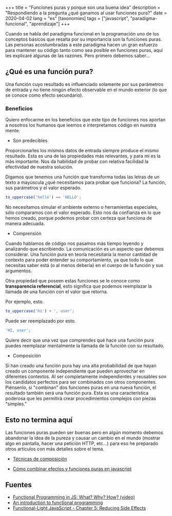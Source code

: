 +++
title = "Funciones puras y porque son una buena idea" 
description = "Respondiendo a la pregunta ¿qué ganamos al usar funciones pura?"
date = 2020-04-02
lang = "es"
[taxonomies]
tags = ["javascript", "paradigma-funcional", "aprendizaje"]
+++

Cuando se habla del paradigma funcional en la programación uno de los conceptos básicos que resalta por su importancia son la funciones puras. Las personas acostumbradas a este paradigma hacen un gran esfuerzo para mantener su código tanto como sea posible en funciones puras, aquí les explicaré algunas de las razones. Pero primero debemos saber...

## ¿Qué es una función pura?

Una función cuyo resultado es influenciado solamente por sus parámetros de entrada y no tiene ningún efecto observable en el mundo exterior (lo que se conoce como efecto secundario).

### Beneficios

Quiero enfocarme en los beneficios que este tipo de funciones nos aportan a nosotros los humanos que leemos e interpretamos código en nuestra mente.

- Son predecibles

Proporcionarles los mismos datos de entrada siempre produce el mismo resultado. Esta es una de las propiedades más relevantes, y para mí es la más importante. Nos da habilidad de probar con relativa facilidad la efectividad de nuestra solución. 

Digamos que tenemos una función que transforma todas las letras de un texto a mayúscula ¿qué necesitamos para probar que funciona? La función, sus parámetros y el valor esperado.

```js
to_uppercase('hello') == 'HELLO';
```

No necesitamos simular el ambiente externo o herramientas especiales, sólo comparamos con el valor esperado. Esto nos da confianza en lo que hemos creado, porque podemos probar con certeza que funciona de manera adecuada.

- Comprensión

Cuando hablamos de código nos pasamos más tiempo leyendo y analizando que escribiendo. La comunicación es un aspecto que debemos considerar. Una función pura en teoría necesitaría la menor cantidad de contexto para poder entender su comportamiento, ya que todo lo que necesitas saber está (o al menos debería) en el cuerpo de la función y sus argumentos.

Otra propiedad que poseen estas funciones se le conoce como **transparencia referencial**, esto significa que podemos reemplazar la llamada de una función con el valor que retorna.

Por ejemplo, esto.

```js
to_uppercase('hi') + ', user';
```

Puede ser reemplazado por esto.

```js
'HI, user';
```

Quiere decir que una vez que comprendes qué hace una función pura puedes reemplazar mentalmente la llamada de la función con su resultado.

- Composición

Si han creado una función pura hay una alta probabilidad de que hayan creado un componente independiente que pueden aprovechar en diferentes contextos. Al ser completamente independientes y reusables son los candidatos perfectos para ser combinados con otros componentes. Piénsenlo, si "combinan" dos funciones puras en una nueva función, el resultado también será una función pura. Esta es una característica poderosa que les permitirá crear procedimientos complejos con piezas "simples."

## Esto no termina aquí

Las funciones puras pueden ser buenas pero en algún momento debemos abandonar la idea de la pureza y causar un cambio en el mundo (mostrar algo en pantalla, hacer una petición HTTP, etc...) para eso he preparado otros artículos con más detalles sobre el tema.

- [Técnicas de composición](@/web-development/fp-in-js/composition-techniques.es.md)

- [Cómo combinar efectos y funciones puras en javascript](@/web-development/fp-in-js/dealing-with-side-effects-and-pure-functions.es.md)

## Fuentes

- [Functional Programming in JS: What? Why? How? (video)](https://www.youtube.com/watch?v=qtsbZarFzm8&feature=youtu.be)
- [An introduction to functional programming](https://codewords.recurse.com/issues/one/an-introduction-to-functional-programming)
- [Functional-Light JavaScript - Chapter 5: Reducing Side Effects](https://github.com/getify/Functional-Light-JS/blob/master/manuscript/ch5.md/#chapter-5-reducing-side-effects)
